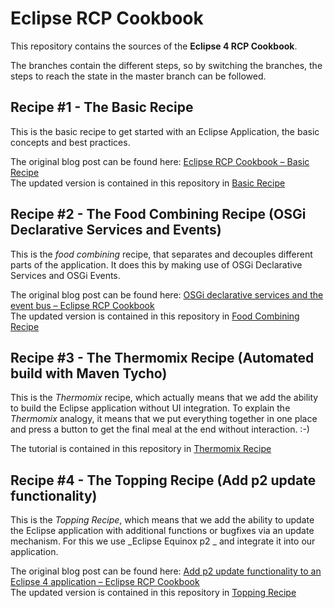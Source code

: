 # Eclipse RCP Cookbook

This repository contains the sources of the **Eclipse 4 RCP Cookbook**.

The branches contain the different steps, so by switching the branches, the steps to reach the state in the master branch can be followed.

## Recipe #1 - The Basic Recipe

This is the basic recipe to get started with an Eclipse Application, the basic concepts and best practices.

The original blog post can be found here: [Eclipse RCP Cookbook – Basic Recipe](https://blog.codecentric.de/en/2015/02/eclipse-rcp-cookbook-basic-recipe/)  
The updated version is contained in this repository in [Basic Recipe](/tutorials/Eclipse_RCP_Cookbook_Basic_Recipe.md)

## Recipe #2 - The Food Combining Recipe (OSGi Declarative Services and Events)

This is the _food combining_ recipe, that separates and decouples different parts of the application. It does this by making use of OSGi Declarative Services and OSGi Events.

The original blog post can be found here: [OSGi declarative services and the event bus – Eclipse RCP Cookbook](https://www.codecentric.de/wissens-hub/blog/osgi-declarative-services-and-the-event-bus-eclipse-rcp-cookbook)  
The updated version is contained in this repository in [Food Combining Recipe](/tutorials/Eclipse_RCP_Cookbook_Services_Events.md)

## Recipe #3 - The Thermomix Recipe (Automated build with Maven Tycho)

This is the _Thermomix_ recipe, which actually means that we add the ability to build the Eclipse application without UI integration. To explain the _Thermomix_ analogy, it means that we put everything together in one place and press a button to get the final meal at the end without interaction. :-)

The tutorial is contained in this repository in [Thermomix Recipe](/tutorials/Eclipse_RCP_Cookbook_Tycho.md)

## Recipe #4 - The Topping Recipe (Add p2 update functionality)

This is the _Topping Recipe_, which means that we add the ability to update the Eclipse application with additional functions or bugfixes via an update mechanism. For this we use _Eclipse Equinox p2 _ and integrate it into our application.

The original blog post can be found here: [Add p2 update functionality to an Eclipse 4 application – Eclipse RCP Cookbook](https://www.codecentric.de/wissens-hub/blog/add-p2-update-functionality-to-an-eclipse-4-application-eclipse-rcp-cookbook)  
The updated version is contained in this repository in [Topping Recipe](/tutorials/Eclipse_RCP_Cookbook_p2.md)
